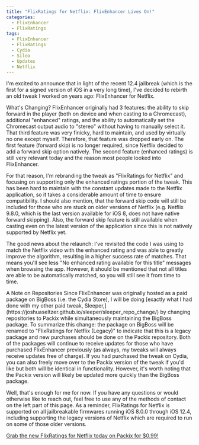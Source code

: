 ```yaml
---
title: "FlixRatings for Netflix: FlixEnhancer Lives On!"
categories:
  - FlixEnhancer
  - FlixRatings
tags:
  - FlixEnhancer
  - FlixRatings
  - Cydia
  - Sileo
  - Updates
  - Netflix
---
```


I'm excited to announce that in light of the recent 12.4 jailbreak (which is the first for a signed version of iOS in a very long time), I've decided to rebirth an old tweak I worked on years ago: FlixEnhancer for Netflix.

</h2>What's Changing?</h2>
FlixEnhancer originally had 3 features: the ability to skip forward in the player (both on device and when casting to a Chromecast), additional "enhanced" ratings, and the ability to automatically set the Chromecast output audio to "stereo" without having to manually select it.  That third feature was very finicky, hard to maintain, and used by virtually no one except myself.  Therefore, that feature was dropped early on.  The first feature (forward skip) is no longer required, since Netflix decided to add a forward skip option natively.  The second feature (enhanced ratings) is still very relevant today and the reason most people looked into FlixEnhancer.

For that reason, I'm rebranding the tweak as "FlixRatings for Netflix" and focusing on supporting only the enhanced ratings portion of the tweak.  This has been hard to maintain with the constant updates made to the Netflix application, so it takes a considerable amount of time to ensure compatibility.  I should also mention, that the forward skip code will still be included for those who are stuck on older versions of Netflix (e.g. Netflix 9.8.0, which is the last version available for iOS 8, does not have native forward skipping).  Also, the forward skip feature is still available when casting even on the latest version of the application since this is not natively supported by Netflix yet.

The good news about the relaunch: I've revisited the code I was using to match the Netflix video with the enhanced rating and was able to greatly improve the algorithm, resulting in a higher success rate of matches.  That means you'll see less "No enhanced rating available for this title" messages when browsing the app.  However, it should be mentioned that not all titles are able to be automatically matched, so you will still see it from time to time.

</h2>A Note on Repositories</h2>
Since FlixEnhancer was originally hosted as a paid package on BigBoss (i.e. the Cydia Store), I will be doing [exactly what I had done with my other paid tweak, Sleeper,](https://joshuaseltzer.github.io/sleeper/sleeper_repo_change/) by changing repositories to Packix while simultaneously maintaining the BigBoss package.  To summarize this change: the package on BigBoss will be renamed to "FlixRatings for Netflix (Legacy)" to indicate that this is a legacy package and new purchases should be done on the Packix repository.  Both of the packages will continue to receive updates for those who have purchased FlixEnhancer previously (as always, my tweaks will always receive updates free of charge).  If you had purchased the tweak on Cydia, you can also freely move over to the Packix version of the tweak if you'd like but both will be identical in functionality.  However, it's worth noting that the Packix version will likely be updated more quickly than the BigBoss package.

Well, that's enough for me for now.  If you have any questions or would otherwise like to reach out, feel free to use any of the methods of contact on the left part of this page.  As a reminder, FlixRatings for Netflix is supported on all jailbreakable firmwares running iOS 8.0.0 through iOS 12.4, including supporting the legacy versions of Netflix which are required to run on some of those older versions.

[Grab the new FlixRatings for Netflix today on Packix for $0.99!](https://joshuaseltzer.github.io/flixratings/)
